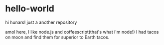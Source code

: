 # hello-world

hi hunars!
just a another repository

amol here, I like node.js and coffeescript(that's what i'm node!)
I had tacos on moon and find them for superior to Earth tacos.
